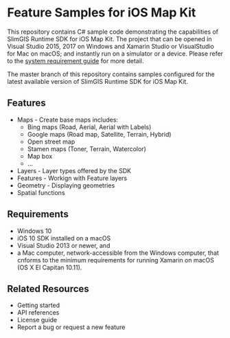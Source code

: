 # Feature Samples for iOS Map Kit

This repository contains C# sample code demonstrating the capabilities of SlimGIS Runtime SDK for iOS Map Kit. The project that can be opened in Visual Studio 2015, 2017 on Windows and Xamarin Studio or VisualStudio for Mac on macOS; and instantly run on a simulator or a device. Please refer to the [system requirement guide](https://developer.xamarin.com/guides/cross-platform/getting_started/requirements/) for more detail.

The master branch of this repository contains samples configured for the latest available version of SlimGIS Runtime SDK for iOS Map Kit.

## Features

- Maps - Create base maps includes:
    - Bing maps (Road, Aerial, Aerial with Labels)
    - Google maps (Road map, Satellite, Terrain, Hybrid)
    - Open street map
    - Stamen maps (Toner, Terrain, Watercolor)
    - Map box
    - ...
- Layers - Layer types offered by the SDK
- Features - Workign with Feature layers
- Geometry - Displaying geometries
- Spatial functions

## Requirements
- Windows 10
- iOS 10 SDK installed on a macOS
- Visual Studio 2013 or newer, and
- a Mac computer, network-accessible from the Windows computer, that cnforms to the minimum requirements for running Xamarin on macOS (OS X El Capitan 10.11).

## Related Resources
- Getting started
- API references
- License guide
- Report a bug or request a new feature

